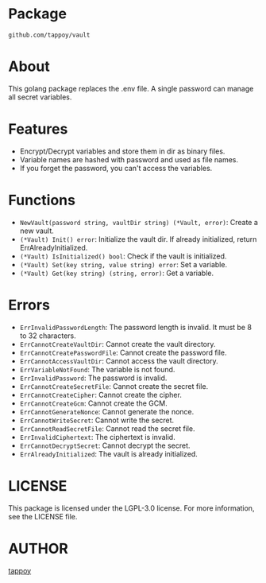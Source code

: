 # Package
`github.com/tappoy/vault`

# About
This golang package replaces the .env file. A single password can manage all secret variables.

# Features
- Encrypt/Decrypt variables and store them in dir as binary files.
- Variable names are hashed with password and used as file names.
- If you forget the password, you can't access the variables.

# Functions
- `NewVault(password string, vaultDir string) (*Vault, error)`: Create a new vault.
- `(*Vault) Init() error`: Initialize the vault dir. If already initialized, return ErrAlreadyInitialized.
- `(*Vault) IsInitialized() bool`: Check if the vault is initialized.
- `(*Vault) Set(key string, value string) error`: Set a variable.
- `(*Vault) Get(key string) (string, error)`: Get a variable.

# Errors
- `ErrInvalidPasswordLength`: The password length is invalid. It must be 8 to 32 characters.
- `ErrCannotCreateVaultDir`: Cannot create the vault directory.
- `ErrCannotCreatePasswordFile`: Cannot create the password file.
- `ErrCannotAccessVaultDir`: Cannot access the vault directory.
- `ErrVariableNotFound`: The variable is not found.
- `ErrInvalidPassword`: The password is invalid.
- `ErrCannotCreateSecretFile`: Cannot create the secret file.
- `ErrCannotCreateCipher`: Cannot create the cipher.
- `ErrCannotCreateGcm`: Cannot create the GCM.
- `ErrCannotGenerateNonce`: Cannot generate the nonce.
- `ErrCannotWriteSecret`: Cannot write the secret.
- `ErrCannotReadSecretFile`: Cannot read the secret file.
- `ErrInvalidCiphertext`: The ciphertext is invalid.
- `ErrCannotDecryptSecret`: Cannot decrypt the secret.
- `ErrAlreadyInitialized`: The vault is already initialized.

# LICENSE
This package is licensed under the LGPL-3.0 license. For more information, see the LICENSE file.

# AUTHOR
[tappoy](https://github.com/tappoy)
